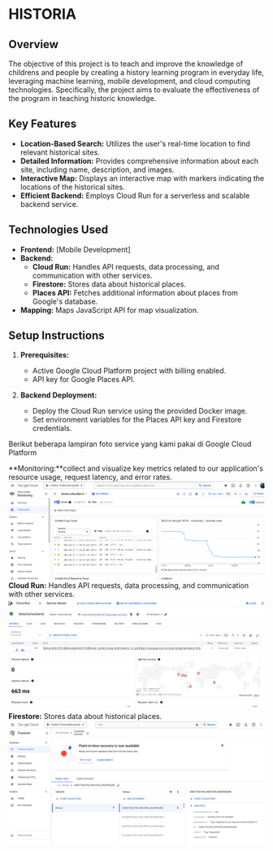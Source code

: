 # HISTORIA

## Overview

The objective of this project is to teach and improve the knowledge of childrens and people by creating a history learning program in everyday life, leveraging machine learning, mobile development, and cloud computing technologies. Specifically, the project aims to evaluate the effectiveness of the program in teaching historic knowledge.

## Key Features

* **Location-Based Search:** Utilizes the user's real-time location to find relevant historical sites.
* **Detailed Information:** Provides comprehensive information about each site, including name, description, and images.
* **Interactive Map:** Displays an interactive map with markers indicating the locations of the historical sites.
* **Efficient Backend:** Employs Cloud Run for a serverless and scalable backend service.

## Technologies Used

* **Frontend:** [Mobile Development]
* **Backend:**
    * **Cloud Run:** Handles API requests, data processing, and communication with other services.
    * **Firestore:** Stores data about historical places.
    * **Places API:** Fetches additional information about places from Google's database.
* **Mapping:** Maps JavaScript API for map visualization.

## Setup Instructions

1. **Prerequisites:**
   * Active Google Cloud Platform project with billing enabled.
   * API key for Google Places API.

3. **Backend Deployment:**
   * Deploy the Cloud Run service using the provided Docker image.
   * Set environment variables for the Places API key and Firestore credentials.
     
Berikut beberapa lampiran foto service yang kami pakai di Google Cloud Platform

**Monitoring:**collect and visualize key metrics related to our application's resource usage, request latency, and error rates.
![Berikut Lampiran dari Service Monitoring](img/Monitoring.png)
**Cloud Run:** Handles API requests, data processing, and communication with other services.
![Berikut Lampiran dari Service Cloud Run](img/cloud_run.png)
**Firestore:** Stores data about historical places.
![Berikut Lampiran dari Service Firestore](img/firestore.png)


